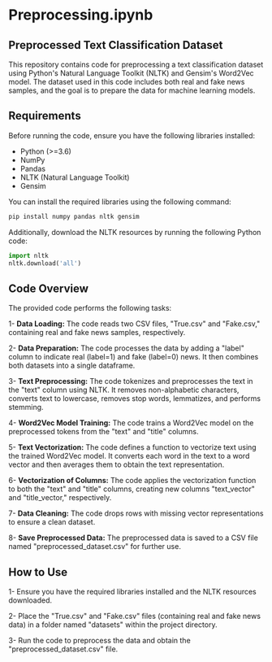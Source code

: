# Preprocessing.ipynb
## Preprocessed Text Classification Dataset

This repository contains code for preprocessing a text classification dataset using Python's Natural Language Toolkit (NLTK) and Gensim's Word2Vec model. The dataset used in this code includes both real and fake news samples, and the goal is to prepare the data for machine learning models.

## Requirements

Before running the code, ensure you have the following libraries installed:

- Python (>=3.6)
- NumPy
- Pandas
- NLTK (Natural Language Toolkit)
- Gensim

You can install the required libraries using the following command:

```python
pip install numpy pandas nltk gensim
```

Additionally, download the NLTK resources by running the following Python code:

```python
import nltk
nltk.download('all')
```

## Code Overview
The provided code performs the following tasks:

1- **Data Loading:** The code reads two CSV files, "True.csv" and "Fake.csv," containing real and fake news samples, respectively.

2- **Data Preparation:** The code processes the data by adding a "label" column to indicate real (label=1) and fake (label=0) news. It then combines both datasets into a single dataframe.

3- **Text Preprocessing:** The code tokenizes and preprocesses the text in the "text" column using NLTK. It removes non-alphabetic characters, converts text to lowercase, removes stop words, lemmatizes, and performs stemming.

4- **Word2Vec Model Training:** The code trains a Word2Vec model on the preprocessed tokens from the "text" and "title" columns.

5- **Text Vectorization:** The code defines a function to vectorize text using the trained Word2Vec model. It converts each word in the text to a word vector and then averages them to obtain the text representation.

6- **Vectorization of Columns:** The code applies the vectorization function to both the "text" and "title" columns, creating new columns "text_vector" and "title_vector," respectively.

7- **Data Cleaning:** The code drops rows with missing vector representations to ensure a clean dataset.

8- **Save Preprocessed Data:** The preprocessed data is saved to a CSV file named "preprocessed_dataset.csv" for further use.

## How to Use
1- Ensure you have the required libraries installed and the NLTK resources downloaded.

2- Place the "True.csv" and "Fake.csv" files (containing real and fake news data) in a folder named "datasets" within the project directory.

3- Run the code to preprocess the data and obtain the "preprocessed_dataset.csv" file.
